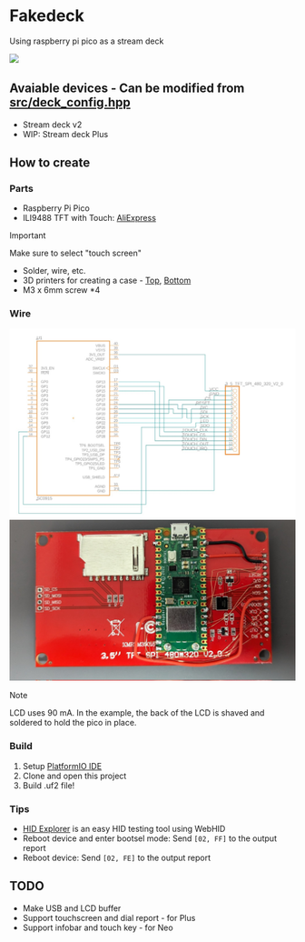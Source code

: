 # Fakedeck
Using raspberry pi pico as a stream deck

![](./assets/example.jpg)


## Avaiable devices - Can be modified from [src/deck_config.hpp](src/deck_config.hpp)
- Stream deck v2
- WIP: Stream deck Plus

## How to create
### Parts
- Raspberry Pi Pico
- ILI9488 TFT with Touch: [AliExpress](https://www.aliexpress.com/item/32985467436.html)
> [!IMPORTANT]
> Make sure to select "touch screen"
- Solder, wire, etc.
- 3D printers for creating a case - [Top](./assets/Case%20-%20Top.stl), [Bottom](./assets/Case%20-%20Bottom.stl)
- M3 x 6mm screw *4

### Wire
![wire](./assets/wire.jpg)
![wire example](./assets/wire_example.jpg)

> [!NOTE]
> LCD uses 90 mA. 
> In the example, the back of the LCD is shaved and soldered to hold the pico in place.

### Build
1. Setup [PlatformIO IDE](https://platformio.org/platformio-ide)
2. Clone and open this project
3. Build .uf2 file!

### Tips
- [HID Explorer](https://nondebug.github.io/webhid-explorer/) is an easy HID testing tool using WebHID
- Reboot device and enter bootsel mode: Send `[02, FF]` to the output report
- Reboot device: Send `[02, FE]` to the output report

## TODO
- Make USB and LCD buffer
- Support touchscreen and dial report - for Plus
- Support infobar and touch key - for Neo
